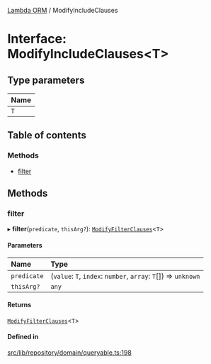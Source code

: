 [Lambda ORM](../README.md) / ModifyIncludeClauses

# Interface: ModifyIncludeClauses\<T\>

## Type parameters

| Name |
| :------ |
| `T` |

## Table of contents

### Methods

- [filter](ModifyIncludeClauses.md#filter)

## Methods

### filter

▸ **filter**(`predicate`, `thisArg?`): [`ModifyFilterClauses`](ModifyFilterClauses.md)\<`T`\>

#### Parameters

| Name | Type |
| :------ | :------ |
| `predicate` | (`value`: `T`, `index`: `number`, `array`: `T`[]) => `unknown` |
| `thisArg?` | `any` |

#### Returns

[`ModifyFilterClauses`](ModifyFilterClauses.md)\<`T`\>

#### Defined in

[src/lib/repository/domain/queryable.ts:198](https://github.com/FlavioLionelRita/lambdaorm/blob/0a0af856/src/lib/repository/domain/queryable.ts#L198)
